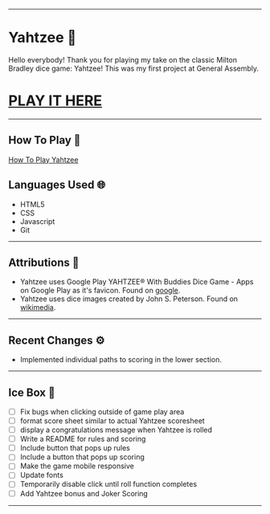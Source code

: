 
***

# Yahtzee 🎲

Hello everybody! Thank you for playing my take on the classic Milton Bradley dice game: Yahtzee! This was my first project at General Assembly. 

# [PLAY IT HERE](https://provideforme.github.io/yahtzee/)

***

## How To Play 📖

[How To Play Yahtzee]()

## Languages Used 🌐

* HTML5
* CSS
* Javascript
* Git

***

## Attributions 🥂

* Yahtzee uses Google Play
YAHTZEE® With Buddies Dice Game - Apps on Google Play as it's favicon. Found on [google](https://play-lh.googleusercontent.com/m76W0Ze8yRKWR19cNkMXJSyvhhLDMt0hDj7enIWQkBy9LvLqmLM03oAs79n4frEtE_oV).
* Yahtzee uses dice images created by John S. Peterson. Found on [wikimedia](https://commons.wikimedia.org/wiki/File:Dice-1-b.svg).

***

## Recent Changes ⚙️

* Implemented individual paths to scoring in the lower section.

***

## Ice Box 🧊

- [ ] Fix bugs when clicking outside of game play area
- [ ] format score sheet similar to actual Yahtzee scoresheet
- [ ] display a congratulations message when Yahtzee is rolled
- [ ] Write a README for rules and scoring
- [ ] Include button that pops up rules 
- [ ] Include a button that pops up scoring
- [ ] Make the game mobile responsive
- [ ] Update fonts
- [ ] Temporarily disable click until roll function completes
- [ ] Add Yahtzee bonus and Joker Scoring

***
